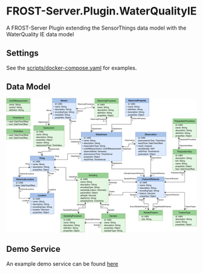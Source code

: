 # FROST-Server.Plugin.WaterQualityIE
A FROST-Server Plugin extending the SensorThings data model with the WaterQuality IE data model

## Settings

See the [scripts/docker-compose.yaml](scripts/docker-compose.yaml) for examples.

## Data Model

![Data Model](Datamodel-SensorThingsApi-WaterQualityIE-implemented.drawio.png)

## Demo Service

An example demo service can be found [here](https://ogc-demo.k8s.ilt-dmz.iosb.fraunhofer.de/FROST-WaterQuality/)
